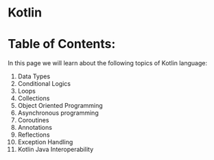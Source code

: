 # Kotlin

# Table of Contents:

In this page we will learn about the following topics of Kotlin language:

1. Data Types 
2. Conditional Logics
3. Loops 
4. Collections
5. Object Oriented Programming
6. Asynchronous programming
7. Coroutines
8. Annotations
9. Reflections
10. Exception Handling 
11. Kotlin Java Interoperability 
